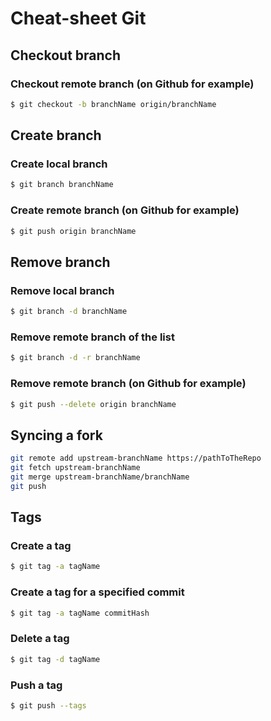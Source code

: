 # Cheat-sheet Git

## Checkout branch

### Checkout remote branch (on Github for example)

```bash
$ git checkout -b branchName origin/branchName
```

## Create branch

### Create local branch

```bash
$ git branch branchName
```

### Create remote branch (on Github for example)

```bash
$ git push origin branchName
```

## Remove branch

### Remove local branch

```bash
$ git branch -d branchName 
```

### Remove remote branch of the list

```bash
$ git branch -d -r branchName
```

### Remove remote branch (on Github for example)

```bash
$ git push --delete origin branchName
```

## Syncing a fork

```bash
git remote add upstream-branchName https://pathToTheRepo
git fetch upstream-branchName
git merge upstream-branchName/branchName
git push
```

## Tags

### Create a tag
```bash
$ git tag -a tagName 
```

### Create a tag for a specified commit
```bash
$ git tag -a tagName commitHash
```

### Delete a tag
```bash
$ git tag -d tagName 
```

### Push a tag
```bash
$ git push --tags 
```

